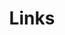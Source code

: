 ---
layout: Links
title: Links
links:
  - title: 正在学习
    items:
      - sitename: 杰哥的IT之旅【公众号】
        url: https://mp.weixin.qq.com/s/uw23nawEDWhmnxBXTOTQDg
        img: /img/links/JieGeIT.png
        desc: 所有文章汇总（持续更新中...）
      
      - sitename: Java框架源码赏析
        url: https://schunter.netlify.app/#/
        img: /img/links/java-framework-source.png
        desc: 互联网公司常用框架源码赏析

  - title: 组件库
    items:
      - sitename: Vuetify
        url: https://vuetifyjs.com/zh-Hans/
        img: /img/links/vuetify.png
        desc: Material 样式的 Vue UI组件
      
      - sitename: Element
        url: https://element.eleme.cn/#/zh-CN
        img: /img/links/element.svg
        desc: 饿了么出品的 Vue 桌面端组件库 

      
      - sitename: Oh, Vue Icons!
        url: https://oh-vue-icons.netlify.app
        img: /img/links/icon.svg
        desc: Renovamen 写的 Vue 图标组件           
  
  - title: VuePress 主题
    items:
      - sitename: Gungnir
        url: https://vuepress-theme-gungnir.vercel.app/zh/docs/
        img: /img/links/gungnir.svg
        desc: ⭐⭐⭐⭐⭐
      - sitename: Hope
        url: https://vuepress-theme-hope.github.io/zh/
        img: /img/links/hope.svg
        desc: ⭐⭐⭐⭐
      - sitename: reco
        url: https://vuepress-theme-reco.recoluan.com/
        img: /img/links/reco.png
        desc: ⭐⭐⭐⭐
      - sitename: vdoing
        url: https://doc.xugaoyi.com/
        img: /img/links/vdoing.png
        desc: ⭐⭐⭐⭐
      - sitename: yur
        url: https://github.com/cnguu/vuepress-theme-yur/
        img: /img/links/yur.png
        desc: ⭐⭐⭐

  - title: 后端学习资料
    items:
      - sitename: IT Book
        url: https://github.com/XiangLinPro/IT_book
        img: /img/links/IT-book.png
        desc: 程序员必修内功，上千本各类编程书籍

      - sitename: Docker 教程
        url: https://vuepress.mirror.docker-practice.com/
        img: /img/links/docker-learning.png
        desc: Docker 从入门到实践            
  
  - title: 前端学习资料
    items:
      - sitename: CSS-Inspiration
        url: https://chokcoco.github.io/CSS-Inspiration/
        img: /img/links/css-inspiration.png
        desc: CSS 灵感                   

      - sitename: You-need-to-know-css 
        url: https://lhammer.cn/You-need-to-know-css/#/zh-cn/
        img: /img/links/You-need-to-know-css.png
        desc: Web开发者应该掌握的CSS tricks

      - sitename: CSS Tricks 
        url: https://qishaoxuan.github.io/css_tricks/
        img: /img/links/css-tricks.png
        desc: 一点CSS奇技淫巧

      - sitename: Animista 
        url: https://animista.net/
        img: /img/links/animista.png
        desc: CSS最佳生成器
---